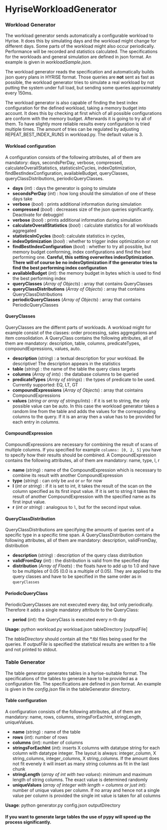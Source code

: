 # HyriseWorkloadGenerator

### Workload Generator
The workload generator sends automatically a configurable workload to Hyrise. It does this by simulating days and the workload might change for different days. Some parts of the workload might also occur periodically. Performance will be recorded and statistics calculated. The specifications for the workloads and general simulation are defined in json format. An example is given in *workloadSample.json*.

The workload generator reads the specification and automatically builds json query plans in HYRISE format. Those queries are **not** sent as fast as possible, the workload generator tries to simulate a real workload by not putting the system under full load, but sending some queries approximately every 150ms.

The workload generator is also capable of finding the best index configuration for the defined workload, taking a memory budget into account. It does this by checking at first which of all possible configurations are conform with the memory budget. Afterwards it is going to try all of them. To have slightly more reliable results every configuration is tried multiple times. The amount of tries can be regulated by adjusting REPEAT_BEST_INDEX_RUNS in workload.py. The default value is 3.

#### Workload configuration

A configuration consists of the following attributes, all of them are mandatory: days, secondsPerDay, verbose, compressed, calculateOverallStatistics, statisticsInCycles, indexOptimization, findBestIndexConfiguration, availableBudget, queryClasses, queryClassDistributions, periodicQueryClasses.

- **days** (*int*) : days the generator is going to simulate
- **secondsPerDay** (*int*) : how long should the simulation of one of these days take
- **verbose** (*bool*) : prints additional information during simulation
- **compressed** (*bool*) : decreases size of the json queries significantly. Deactivate for debuggin!
- **verbose** (*bool*) : prints additional information during simulation
- **calculateOverallStatistics** (*bool*) : calculate statistics for all workloads aggregated
- **statisticsInCycles** (*bool*): calculate statistics in cycles,
- **indexOptimization** (*bool*) : whether to trigger index optimization or not
- **findBestIndexConfiguration** (*bool*) : whether to try all possible, but memory budget conforming, index configurations and find the best performing one. **Careful, this setting overwrites indexOptimization. There will of course be no indexOptimization if the generator tries to find the best performing index configuration**
- **availableBudget** (*int*): the memory budget in bytes which is used to find the best performing index
- **queryClasses** (*Array of Objects*) : array that contains QueryClasses
- **queryClassDistributions** (*Array of Objects*) : array that contains QueryClassDistributions
- **periodicQueryClasses** (*Array of Objects*) : array that contains PeriodicQueryClasses

#### QueryClasses

QueryClasses are the differnt parts of workloads. A workload might for example consist of the classes: order processing, sales aggregations and item consolidation. A QueryClass contains the following attributes, all of them are mandatory: description, table, columns, predicateTypes, compoundExpressions, values, auto.

- **description** (*string*) : a textual description for your workload. Be descriptive! The description appears in the statistics
- **table** (*string*) : the name of the table the query class targets
- **columns** (*Array of ints*) : the database columns to be queried
- **predicateTypes** (*Array of strings*) : the types of predicate to be used. Currently supported: EQ, LT, GT
- **compoundExpressions** (*Array of Objects*) : array that cointains CompoundExpressions
- **values** (*string or array of strings/ints*) : if it is set to string, the only possible value can be auto. In this case the workload generator takes a random line from the table and adds the values for the corresponding columns to the query. If it is an array then a value has to be provided for each entry in *columns*.

#### CompoundExpression

CompoundExpressions are necessary for combining the result of scans of multiple columns. If you specified for example `columns: [0, 2, 5]` you have to specify how their results should be combined. A CompoundExpression contains the following attributes, all of them are mandatory: name, type, l, r

- **name** (*string*) : name of the CompoundExpression which is necessary to combine its result with another CompoundExpression
- **type** (*string*) : can only be `and` or `or` for now
- **l** (*int or string*) : if it is set to int, it takes the result of the scan on the column specified as its first input value. If it is set to string it takes the result of another CompoundExpression with the specified name as its first input value.
- **r** (*int or string*) : analogous to `l`, but for the second input value.

#### QueryClassDistribution

QueryClassDistributions are specifying the amounts of queries sent of a specific type in a specific time span. A QueryClassDistribution contains the following attributes, all of them are mandatory: description, validFromDay, distribution

- **description** (*string*) : description of the query class distribution
- **validFromDay** (*int*) : the distribution is valid from the specified day
- **distribution** (*Array of Floats*) : the floats have to add up to 1.0 and have to be multiples of 0.05 (0.0 is a multiple of 0.05). They are applied to the query classes and have to be specified in the same order as in `queryClasses`

#### PeriodicQueryClass

PeriodicQueryClasses are not executed every day, but only periodically. Therefore it adds a single mandatory attribute to the QueryClass:

- **period** (*int*): the QueryClass is executed every n-th day

**Usage**:
python workload.py workload.json tableDirectory [outputFile]

The *tableDirectory* should contain all the *.tbl files being used for the queries.
If *outputFile* is specified the statistical results are written to a file and not printed to stdout.


### Table Generator
The table generator generates tables in a hyrise-suitable format. The specifications of the tables to generate have to be provided as a configuration file. The specifications are defined in json format. An example is given in the *config.json* file in the tableGenerator directory.

#### Table configuration

A configuration consists of the following attributes, all of them are mandatory: name, rows, columns, stringsForEachInt, stringLength, uniqueValues.

- **name** (*string*) : name of the table
- **rows** (*int*): number of rows
- **columns** (*int*): number of columns
- **stringsForEachInt** (*int*): inserts X columns with datatype string for each column with datatype integer. The layout is always: integer_column, X string_columns, integer_columns, X string_columns. If the amount does not fit evenely it will insert as many string columns as fit in the last chunk
- **stringLength** (*array of int with two values*): minimum and maximum length of string columns. The exact value is determined randomly
- **uniqueValues** (*array of integer with length = columns or just int*): number of unique values per column. If no array and hence not a single value per column is provided the single int value is taken for all columns

**Usage**:
python generator.py config.json outputDirectory

#### If you want to generate large tables the use of pypy will speed up the process significantly.